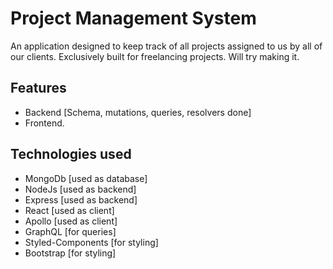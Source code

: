 # Project Management System

An application designed to keep track of all projects assigned to us by all of our clients. Exclusively built for freelancing projects.
Will try making it.

## Features


- Backend [Schema, mutations, queries, resolvers done]
- Frontend.

## Technologies used

- MongoDb [used as database]
- NodeJs [used as backend]
- Express [used as backend]
- React [used as client]
- Apollo [used as client]
- GraphQL [for queries]
- Styled-Components [for styling]
- Bootstrap [for styling]
